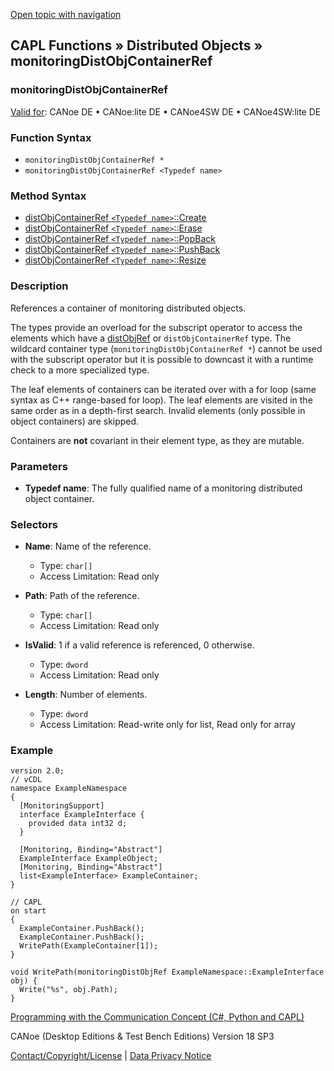 [Open topic with navigation](../../../../../CANoeDEFamily.htm#Topics/CAPLFunctions/DistributedObjects/Objects/CAPLfunctionMonitoringDistObjContainerRef.md)

## CAPL Functions » Distributed Objects » monitoringDistObjContainerRef

### monitoringDistObjContainerRef

[Valid for](../../../Shared/FeatureAvailability.md): CANoe DE • CANoe:lite DE • CANoe4SW DE • CANoe4SW:lite DE

### Function Syntax

- `monitoringDistObjContainerRef *`
- `monitoringDistObjContainerRef <Typedef name>`

### Method Syntax

- [distObjContainerRef `<Typedef name>`::Create](../Methods/CAPLfunctiondistObjContainerRefCreate.md)
- [distObjContainerRef `<Typedef name>`::Erase](../Methods/CAPLfunctiondistObjContainerRefErase.md)
- [distObjContainerRef `<Typedef name>`::PopBack](../Methods/CAPLfunctiondistObjContainerRefPopBack.md)
- [distObjContainerRef `<Typedef name>`::PushBack](../Methods/CAPLfunctiondistObjContainerRefPushBack.md)
- [distObjContainerRef `<Typedef name>`::Resize](../Methods/CAPLfunctiondistObjContainerRefResize.md)

### Description

References a container of monitoring distributed objects.

The types provide an overload for the subscript operator to access the elements which have a [distObjRef](CAPLfunctiondistObjRef.md) or `distObjContainerRef` type. The wildcard container type (`monitoringDistObjContainerRef *`) cannot be used with the subscript operator but it is possible to downcast it with a runtime check to a more specialized type.

The leaf elements of containers can be iterated over with a for loop (same syntax as C++ range-based for loop). The leaf elements are visited in the same order as in a depth-first search. Invalid elements (only possible in object containers) are skipped.

Containers are **not** covariant in their element type, as they are mutable.

### Parameters

- **Typedef name**: The fully qualified name of a monitoring distributed object container.

### Selectors

- **Name**: Name of the reference.
  - Type: `char[]`
  - Access Limitation: Read only

- **Path**: Path of the reference.
  - Type: `char[]`
  - Access Limitation: Read only

- **IsValid**: 1 if a valid reference is referenced, 0 otherwise.
  - Type: `dword`
  - Access Limitation: Read only

- **Length**: Number of elements.
  - Type: `dword`
  - Access Limitation: Read-write only for list, Read only for array

### Example

```plaintext
version 2.0;
// vCDL
namespace ExampleNamespace
{
  [MonitoringSupport]
  interface ExampleInterface {
    provided data int32 d;
  }

  [Monitoring, Binding="Abstract"]
  ExampleInterface ExampleObject;
  [Monitoring, Binding="Abstract"]
  list<ExampleInterface> ExampleContainer;
}

// CAPL
on start
{
  ExampleContainer.PushBack();
  ExampleContainer.PushBack();
  WritePath(ExampleContainer[1]);
}

void WritePath(monitoringDistObjRef ExampleNamespace::ExampleInterface obj) {
  Write("%s", obj.Path);
}
```

[Programming with the Communication Concept (C#, Python and CAPL)](../../../CANoeCANalyzer/CommunicationConcept/Programming/CCP.md)

CANoe (Desktop Editions & Test Bench Editions) Version 18 SP3

[Contact/Copyright/License](../../../Shared/ContactCopyrightLicense.md) | [Data Privacy Notice](https://www.vector.com/int/en/company/get-info/privacy-policy/)
